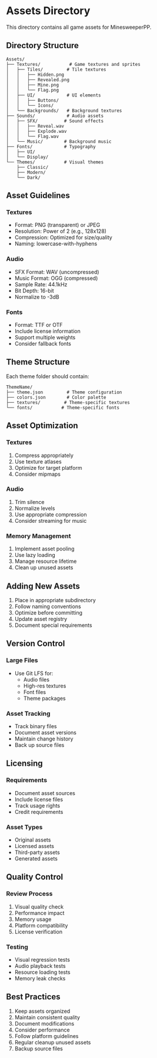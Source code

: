 # Assets Directory

This directory contains all game assets for MinesweeperPP.

## Directory Structure

```
Assets/
├── Textures/           # Game textures and sprites
│   ├── Tiles/         # Tile textures
│   │   ├── Hidden.png
│   │   ├── Revealed.png
│   │   ├── Mine.png
│   │   └── Flag.png
│   ├── UI/            # UI elements
│   │   ├── Buttons/
│   │   └── Icons/
│   └── Backgrounds/   # Background textures
├── Sounds/            # Audio assets
│   ├── SFX/          # Sound effects
│   │   ├── Reveal.wav
│   │   ├── Explode.wav
│   │   └── Flag.wav
│   └── Music/        # Background music
├── Fonts/            # Typography
│   ├── UI/
│   └── Display/
└── Themes/           # Visual themes
    ├── Classic/
    ├── Modern/
    └── Dark/
```

## Asset Guidelines

### Textures
- Format: PNG (transparent) or JPEG
- Resolution: Power of 2 (e.g., 128x128)
- Compression: Optimized for size/quality
- Naming: lowercase-with-hyphens

### Audio
- SFX Format: WAV (uncompressed)
- Music Format: OGG (compressed)
- Sample Rate: 44.1kHz
- Bit Depth: 16-bit
- Normalize to -3dB

### Fonts
- Format: TTF or OTF
- Include license information
- Support multiple weights
- Consider fallback fonts

## Theme Structure

Each theme folder should contain:
```
ThemeName/
├── theme.json         # Theme configuration
├── colors.json        # Color palette
├── textures/         # Theme-specific textures
└── fonts/           # Theme-specific fonts
```

## Asset Optimization

### Textures
1. Compress appropriately
2. Use texture atlases
3. Optimize for target platform
4. Consider mipmaps

### Audio
1. Trim silence
2. Normalize levels
3. Use appropriate compression
4. Consider streaming for music

### Memory Management
1. Implement asset pooling
2. Use lazy loading
3. Manage resource lifetime
4. Clean up unused assets

## Adding New Assets

1. Place in appropriate subdirectory
2. Follow naming conventions
3. Optimize before committing
4. Update asset registry
5. Document special requirements

## Version Control

### Large Files
- Use Git LFS for:
  - Audio files
  - High-res textures
  - Font files
  - Theme packages

### Asset Tracking
- Track binary files
- Document asset versions
- Maintain change history
- Back up source files

## Licensing

### Requirements
- Document asset sources
- Include license files
- Track usage rights
- Credit requirements

### Asset Types
- Original assets
- Licensed assets
- Third-party assets
- Generated assets

## Quality Control

### Review Process
1. Visual quality check
2. Performance impact
3. Memory usage
4. Platform compatibility
5. License verification

### Testing
- Visual regression tests
- Audio playback tests
- Resource loading tests
- Memory leak checks

## Best Practices

1. Keep assets organized
2. Maintain consistent quality
3. Document modifications
4. Consider performance
5. Follow platform guidelines
6. Regular cleanup unused assets
7. Backup source files 
